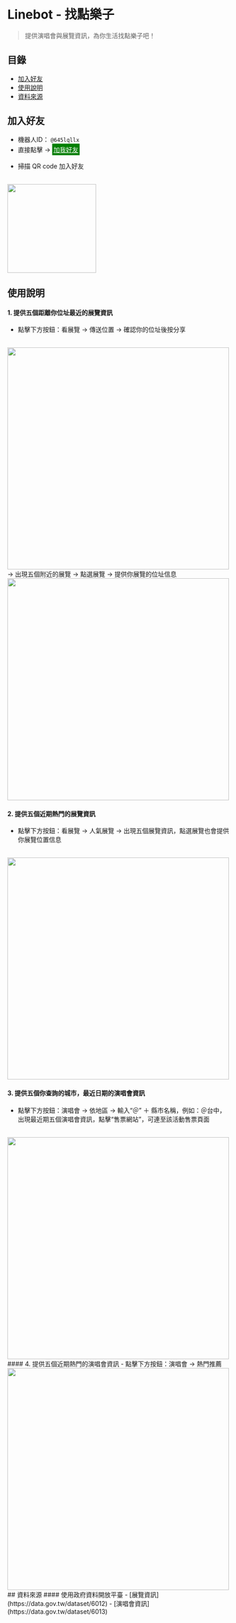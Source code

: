# Linebot - 找點樂子
> 提供演唱會與展覽資訊，為你生活找點樂子吧！

## 目錄
- [加入好友](#addFriend)
- [使用說明](#instruction)
- [資料來源](#APIsource)

## <a name="addFriend"></a>加入好友
- 機器人ID： `@645lqllx`
- 直接點擊 ->
<a href="https://liff.line.me/1645278921-kWRPP32q/?accountId=645lqllx" style="background-color:green;color:white;display:inline-block;padding:3px;">加我好友</a>
>
- 掃描 QR code 加入好友
<br>
<img src="https://github.com/shayting/linebot-gofun/blob/master/ReadmeIMG/qrcode.png?raw=true" width="200">

## <a name="instruction"></a>使用說明
#### 1. 提供五個距離你位址最近的展覽資訊
- 點擊下方按鈕：看展覽 -> 傳送位置 -> 確認你的位址後按分享
<br>
<img src="https://github.com/shayting/linebot-gofun/blob/master/images/01.jpg?raw=true" height="500px">  
-> 出現五個附近的展覽 -> 點選展覽 -> 提供你展覽的位址信息
<br>
<img src="https://github.com/shayting/linebot-gofun/blob/master/images/02.jpg?raw=true" height="500px">
<br>

#### 2. 提供五個近期熱門的展覽資訊
- 點擊下方按鈕：看展覽 -> 人氣展覽 -> 出現五個展覽資訊，點選展覽也會提供你展覽位置信息
<br>
<img src="https://github.com/shayting/linebot-gofun/blob/master/images/03.jpg?raw=true" height="500px">
<br>

#### 3. 提供五個你查詢的城市，最近日期的演唱會資訊
- 點擊下方按鈕：演唱會 -> 依地區 -> 輸入“＠” ＋ 縣市名稱，例如：＠台中，出現最近期五個演唱會資訊，點擊“售票網站”，可連至該活動售票頁面
<br>
<img src="https://github.com/shayting/linebot-gofun/blob/master/images/04.jpg?raw=true" height="500px">
#### 4. 提供五個近期熱門的演唱會資訊
- 點擊下方按鈕：演唱會 -> 熱門推薦
<br>
<img src="https://github.com/shayting/linebot-gofun/blob/master/images/05.jpg?raw=true" height="500px">
## <a name="APIsource"></a>資料來源
####  使用政府資料開放平臺
- [展覽資訊](https://data.gov.tw/dataset/6012)
- [演唱會資訊](https://data.gov.tw/dataset/6013)
